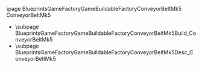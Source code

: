 \page BlueprintsGameFactoryGameBuildableFactoryConveyorBeltMk5 ConveyorBeltMk5
- \subpage BlueprintsGameFactoryGameBuildableFactoryConveyorBeltMk5Build_ConveyorBeltMk5
- \subpage BlueprintsGameFactoryGameBuildableFactoryConveyorBeltMk5Desc_ConveyorBeltMk5
